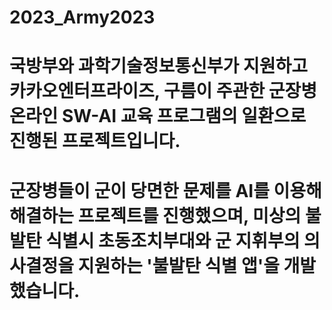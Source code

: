 # 2023_Army2023
# 국방부와 과학기술정보통신부가 지원하고 카카오엔터프라이즈, 구름이 주관한 군장병 온라인 SW-AI 교육 프로그램의 일환으로 진행된 프로젝트입니다.
# 군장병들이 군이 당면한 문제를 AI를 이용해 해결하는 프로젝트를 진행했으며, 미상의 불발탄 식별시 초동조치부대와 군 지휘부의 의사결정을 지원하는 '불발탄 식별 앱'을 개발했습니다.
